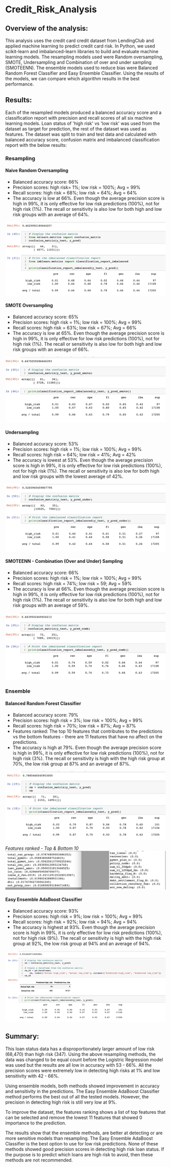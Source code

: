 # Credit_Risk_Analysis

## Overview of the analysis: 
This analysis uses the credit card credit dataset from LendingClub and applied machine learning to predict credit card risk.  In Python, we used scikit-learn and imbalanced-learn libraries to build and evaluate machine learning models.  The resampling models used were Random oversampling, SMOTE, Undersampling and Combination of over and under sampling (SMOTEENN).  The ensemble models used to reduce bias were Balanced Random Forest Classifier and Easy Ensemble Classifier.  Using the results of the models, we can compare which algorithm results in the best performance.

## Results: 
Each of the resampled models produced a balanced accuracy score and a classification report with precision and recall scores of all six machine learning models. Loan status of 'high risk' vs 'low risk' was used from the dataset as target for prediction, the rest of the dataset was used as features.  The dataset was split to train and test data and calculated with balanced accuracy score, confusion matrix and imbalanced classification report with the below results:

### Resampling 

#### Naive Random Oversampling
* Balanced accuracy score: 66%
* Precision scores: high risk= 1%; low risk = 100%; Avg = 99%
* Recall scores: high risk = 68%; low risk = 64%; Avg = 64%
* The accuracy is low at 66%.  Even though the average precision score is high in 99%, it is only effective for low risk predictions (100%), not for high risk (1%). The recall or sensitivity is also low for both high and low risk groups with an average of 64%.

![NaiveRandomOverSampling.png](/Resources/NaiveRandomOverSampling.png)

#### SMOTE Oversampling
* Balanced accuracy score: 65%
* Precision scores: high risk = 1%; low risk = 100%; Avg = 99%
* Recall scores: high risk = 63%; low risk = 67%; Avg = 66%
* The accuracy is low at 65%.  Even though the average precision score is high in 99%, it is only effective for low risk predictions (100%), not for high risk (1%). The recall or sensitivity is also low for both high and low risk groups with an average of 66%.

![SMOTEOverSampling.png](/Resources/SMOTEOverSampling.png)

#### Undersampling
* Balanced accuracy score: 53%
* Precision scores: high risk = 1%; low risk = 100%; Avg = 99%
* Recall scores: high risk = 64%; low risk = 41%; Avg = 42%
* The accuracy is lowest at 53%.  Even though the average precision score is high in 99%, it is only effective for low risk predictions (100%), not for high risk (1%). The recall or sensitivity is also low for both high and low risk groups with the lowest average of 42%.

![UnderSampling.png](/Resources/UnderSampling.png)

#### SMOTEENN - Combination (Over and Under) Sampling
* Balanced accuracy score: 66%
* Precision scores: high risk = 1%; low risk = 100%; Avg = 99%
* Recall scores: high risk = 74%; low risk = 59; Avg = 59%
* The accuracy is low at 66%.  Even though the average precision score is high in 99%, it is only effective for low risk predictions (100%), not for high risk (1%). The recall or sensitivity is also low for both high and low risk groups with an average of 59%.

![ComboOverUnderSampling.png](/Resources/ComboOverUnderSampling.png)

### Ensemble

#### Balanced Random Forest Classifier
* Balanced accuracy score: 79%
* Precision scores: high risk = 3%; low risk = 100%; Avg = 99%
* Recall scores: high risk = 70%; low risk = 87%; Avg = 87%
* Features ranked: The top 10 features that contributes to the predictions vs the bottom features - there are 11 features that have no affect on the predictions.
* The accuracy is high at 79%.  Even though the average precision score is high in 99%, it is only effective for low risk predictions (100%), not for high risk (3%). The recall or sensitivity is high with the high risk group at 70%, the low risk group at 87% and an average of 87%.

![BalancedRandomForestClassifier.png](/Resources/BalancedRandomForestClassifier.png)

*Features ranked - Top & Bottom 10*
![Features_ranked.png](/Resources/Features_ranked.png)

#### Easy Ensemble AdaBoost Classifier
* Balanced accuracy score: 93%
* Precision scores: high risk = 9%; low risk = 100%; Avg = 99%
* Recall scores: high risk = 92%; low risk = 94%; Avg = 94%
* The accuracy is highest at 93%.  Even though the average precision score is high in 99%, it is only effective for low risk predictions (100%), not for high risk (9%). The recall or sensitivity is high with the high risk group at 92%, the low risk group at 94% and an average of 94%.

![EasyEnsembleAdaBoostClassifier](/Resources/EasyEnsembleAdaBoostClassifier.png)


## Summary:

This loan status data has a disproportionately larger amount of low risk (68,470) than high risk (347).  Using the above resampling methods, the data was changed to be equal count before the Logistric Regression model was used but the results are all low in accuracy with 53 - 66%.  All the precision scores were extremely low in detecting high risks at 1% and low sensitivity with 42 - 66%.  

Using ensemble models, both methods showed improvement in accuracy and sensitivity in the predictions. The Easy Ensemble AdaBoost Classifier method performs the best out of all the tested models.  However, the precision in detecting high risk is still very low at 9%.  

To improve the dataset, the features ranking shows a list of top features that can be selected and   remove the lowest 11 features that showed 0 importance to the prediction.

The results show that the ensemble methods, are better at detecting or are more sensitive models than resampling.  The Easy Ensemble AdaBoost Classifier is the best option to use for low risk predictions.  None of these methods showed good precision scores in detecting high risk loan status.  If the purpose is to predict which loans are high risk to avoid, then these methods are not recommended. 

